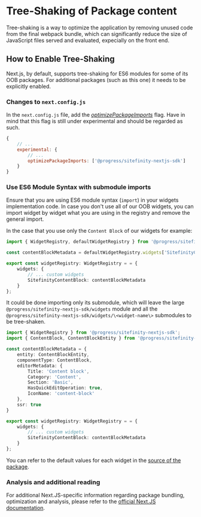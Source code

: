 # Tree-Shaking of Package content

Tree-shaking is a way to optimize the application by removing unused code from the final webpack bundle, which can significantly reduce the size of JavaScript files served and evaluated, expecially on the front end.

## How to Enable Tree-Shaking

Next.js, by default, supports tree-shaking for ES6 modules for some of its OOB packages. For additional packages (such as this one) it needs to be explicitly enabled.

### Changes to `next.config.js`

In the `next.config.js` file, add the [_optimizePackageImports_](https://nextjs.org/docs/app/api-reference/config/next-config-js/optimizePackageImports) flag. Have in mind that this flag is still under experimental and should be regarded as such.

```javascript
{
    // ...
    experimental: {
        // ...
        optimizePackageImports: ['@progress/sitefinity-nextjs-sdk']
    }
}
```

### Use ES6 Module Syntax with submodule imports

Ensure that you are using ES6 module syntax (`import`) in your widgets implementation code. In case you don't use all of our OOB widgets, you can import widget by widget what you are using in the registry and remove the general import.

In the case that you use only the `Content Block` of our widgets for example:
```ts
import { WidgetRegistry, defaultWidgetRegistry } from '@progress/sitefinity-nextjs-sdk';

const contentBlockMetadata = defaultWidgetRegistry.widgets['SitefinityContentBlock']

export const widgetRegistry: WidgetRegistry = = {
    widgets: {
        // ... custom widgets
        SitefinityContentBlock: contentBlockMetadata
    }
};
```
It could be done importing only its submodule, which will leave the large `@progress/sitefinity-nextjs-sdk/widgets` module and all the `@progress/sitefinity-nextjs-sdk/widgets/\<widget-name\>` submodules to be tree-shaken.

```ts
import { WidgetRegistry } from '@progress/sitefinity-nextjs-sdk';
import { ContentBlock, ContentBlockEntity } from '@progress/sitefinity-nextjs-sdk/widgets/content-block';

const contentBlockMetadata = {
    entity: ContentBlockEntity,
    componentType: ContentBlock,
    editorMetadata: {
        Title: 'Content block',
        Category: 'Content',
        Section: 'Basic',
        HasQuickEditOperation: true,
        IconName: 'content-block'
    },
    ssr: true
}

export const widgetRegistry: WidgetRegistry = = {
    widgets: {
        // ... custom widgets
        SitefinityContentBlock: contentBlockMetadata
    }
};
```

You can refer to the default values for each widget in the [source of the package](https://github.com/Sitefinity/nextjs-sdk).

### Analysis and additional reading

For additional Next.JS-specific information regarding package bundling, optimization and analysis, please refer to the [official Next.JS documentation](https://nextjs.org/docs/app/building-your-application/optimizing/package-bundling).
